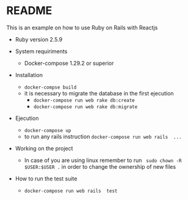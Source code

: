 # README

This is an example on how to use Ruby on Rails with Reactjs


* Ruby version
    2.5.9

* System requiriments
    * Docker-compose 1.29.2 or superior

* Installation
    * `docker-compse build`
    * it is necessary to migrate the database in the first ejecution
        * `docker-compose run web rake db:create`
        * `docker-compose run web rake db:migrate`

* Ejecution
    * `docker-compose up`
    * to run any rails instruction `docker-compose run web rails  ...`

* Working on the project
    * In case of you are using linux remember to run ` sudo chown -R $USER:$USER .` in order to change the ownership of new files

* How to run the test suite
    * `docker-compose run web rails  test`


